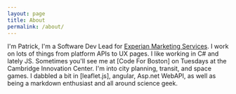 ```yaml
---
layout: page
title: About
permalink: /about/
---
```


I'm Patrick, I'm a Software Dev Lead for [Experian Marketing Services][linkedIn].  I work on lots of things from platform APIs to UX pages.  I like working in C# and lately JS. Sometimes you'll see me at [Code For Boston] on Tuesdays at the Cambridge Innovation Center. I'm into city planning, transit, and space games. I dabbled a bit in [leaflet.js], angular, Asp.net WebAPI, as well as being a markdown enthusiast and all around science geek.

[linkedin]: http://www.linkedin.com/pub/patrick-greenwell/32/23a/a06/ "Patrick Greenwell"
[C4B]: http://www.codeforboston.org/ "Code for Boston"
